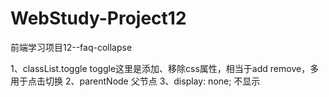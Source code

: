# WebStudy-Project12
前端学习项目12--faq-collapse

1、classList.toggle toggle这里是添加、移除css属性，相当于add remove，多用于点击切换
2、parentNode 父节点
3、display: none; 不显示

